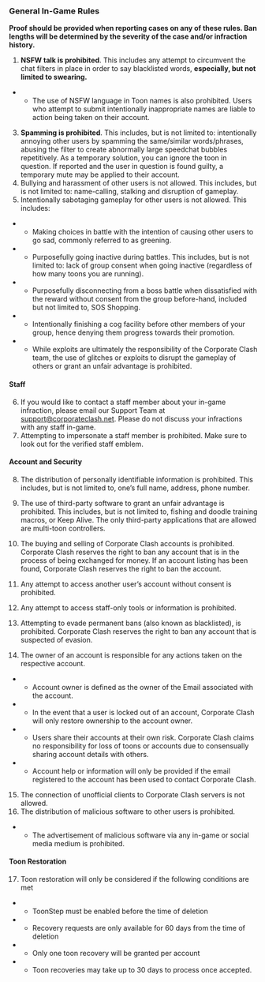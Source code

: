 ### General In-Game Rules
**Proof should be provided when reporting cases on any of these rules. Ban lengths will be determined by the severity of the case and/or infraction history.**

1. **NSFW talk is prohibited**. This includes any attempt to circumvent the chat filters in place in order to say blacklisted words, **especially, but not limited to swearing.**
 * * The use of NSFW language in Toon names is also prohibited. Users who attempt to submit intentionally inappropriate names are liable to action being taken on their account.
3. **Spamming is prohibited**. This includes, but is not limited to: intentionally annoying other users by spamming the same/similar words/phrases, abusing the filter to create abnormally large speedchat bubbles repetitively. As a temporary solution, you can ignore the toon in question. If reported and the user in question is found guilty, a temporary mute may be applied to their account.
4. Bullying and harassment of other users is not allowed. This includes, but is not limited to: name-calling, stalking and disruption of gameplay. 
5. Intentionally sabotaging gameplay for other users is not allowed. This includes:
 * * Making choices in battle with the intention of causing other users to go sad, commonly referred to as greening.
 * * Purposefully going inactive during battles. This includes, but is not limited to: lack of group consent when going inactive (regardless of how many toons you are running).
 * * Purposefully disconnecting from a boss battle when dissatisfied with the reward without consent from the group before-hand, included but not limited to, SOS Shopping.
 * * Intentionally finishing a cog facility before other members of your group, hence denying them progress towards their promotion.
 * * While exploits are ultimately the responsibility of the Corporate Clash team, the use of glitches or exploits to disrupt the gameplay of others or grant an unfair advantage is prohibited.

#### Staff

6. If you would like to contact a staff member about your in-game infraction, please email our Support Team at support@corporateclash.net. Please do not discuss your infractions with any staff in-game.
7. Attempting to impersonate a staff member is prohibited. Make sure to look out for the verified staff emblem.

#### Account and Security

8. The distribution of personally identifiable information is prohibited. This includes, but is not limited to, one’s full name, address, phone number.

9. The use of third-party software to grant an unfair advantage is prohibited. This includes, but is not limited to, fishing and doodle training macros, or Keep Alive. The only third-party applications that are allowed are multi-toon controllers.

10. The buying and selling of Corporate Clash accounts is prohibited. Corporate Clash reserves the right to ban any account that is in the process of being exchanged for money. If an account listing has been found, Corporate Clash reserves the right to ban the account.

11. Any attempt to access another user’s account without consent is prohibited.

12. Any attempt to access staff-only tools or information is prohibited.

13. Attempting to evade permanent bans (also known as blacklisted), is prohibited. Corporate Clash reserves the right to ban any account that is suspected of evasion.

14. The owner of an account is responsible for any actions taken on the respective account.
 * * Account owner is defined as the owner of the Email associated with the account.
 * * In the event that a user is locked out of an account, Corporate Clash will only restore ownership to the account owner.
 * * Users share their accounts at their own risk. Corporate Clash claims no responsibility for loss of toons or accounts due to consensually sharing account details with others.
 * * Account help or information will only be provided if the email registered to the account has been used to contact Corporate Clash.
15. The connection of unofficial clients to Corporate Clash servers is not allowed.
16. The distribution of malicious software to other users is prohibited.
 * * The advertisement of malicious software via any in-game or social media medium is prohibited.

#### Toon Restoration

17. Toon restoration will only be considered if the following conditions are met
 * * ToonStep must be enabled before the time of deletion
 * * Recovery requests are only available for 60 days from the time of deletion
 * * Only one toon recovery will be granted per account
 * * Toon recoveries may take up to 30 days to process once accepted.

